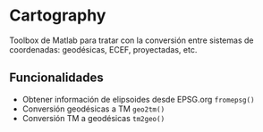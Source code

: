 # Cartography

Toolbox de Matlab para tratar con la conversión entre sistemas de coordenadas: geodésicas, ECEF, proyectadas, etc.

## Funcionalidades

- Obtener información de elipsoides desde EPSG.org `fromepsg()`
- Conversión geodésicas a TM `geo2tm()`
- Conversión TM a geodésicas `tm2geo()`
